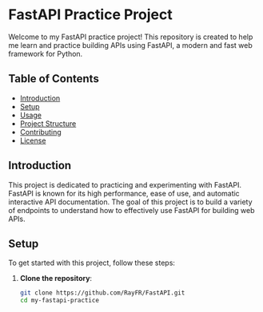 # FastAPI Practice Project

Welcome to my FastAPI practice project! This repository is created to help me learn and practice building APIs using FastAPI, a modern and fast web framework for Python.

## Table of Contents

- [Introduction](#introduction)
- [Setup](#setup)
- [Usage](#usage)
- [Project Structure](#project-structure)
- [Contributing](#contributing)
- [License](#license)

## Introduction

This project is dedicated to practicing and experimenting with FastAPI. FastAPI is known for its high performance, ease of use, and automatic interactive API documentation. The goal of this project is to build a variety of endpoints to understand how to effectively use FastAPI for building web APIs.

## Setup

To get started with this project, follow these steps:

1. **Clone the repository**:
   ```sh
   git clone https://github.com/RayFR/FastAPI.git
   cd my-fastapi-practice